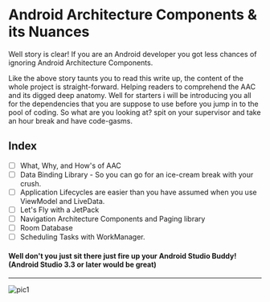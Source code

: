 # Android Architecture Components & its Nuances 

Well story is clear! If you are an Android developer you got less chances of ignoring Android Architecture Components. 

Like the above story taunts you to read this write up, the content of the whole project is straight-forward. Helping readers to comprehend the AAC and its digged deep anatomy. Well for starters i will be introducing you all for the dependencies that you are suppose to use before you jump in to the pool of coding. So what are you looking at? spit on your supervisor and take an hour break and have code-gasms. 



## Index

- [ ] What, Why, and How's of AAC 
- [ ] Data Binding Library - So you can go for an ice-cream break with your crush.
- [ ] Application Lifecycles are easier than you have assumed when you use ViewModel and LiveData.
- [ ] Let's Fly with a JetPack
- [ ] Navigation Architecture Components and Paging library
- [ ] Room Database 
- [ ] Scheduling Tasks with WorkManager. 

#### Well don't you just sit there just fire up your Android Studio Buddy! (Android Studio 3.3 or later would be great)

------

![pic1](/Users/ashok/Documents/Workouts/AAC2/Pics/pic1.png)

